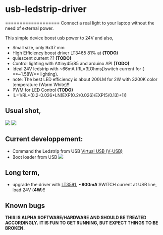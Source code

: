 # usb-ledstrip-driver
===================
Connect a real light to your laptop without the need of external power. 

This simple device boost usb power to 24V and also,
- Small size, only 9x37 mm
- High Efficiency boost driver [LT3465][1] 81% at **(TODO)**
- quiescent current ?? **(TODO)**
- Control lighting with Attiny45/85 and arduino API **(TODO)**
- Ideal 24V ledstrip with ~66mA (RL=3[Ohms])switch current for ( **~1.58W** lighting).
 - note: The best LED efficiency is about 200LM for 2W with 3200K color temperature (Warm White)!!
- PWM for LED Control **(TODO)**
- IL=1/RL*(0.2-0.026*LN(EXP(0.2/0.026)/EXP(5/0.13)+1))

## Usual shot,
![](http://farm9.staticflickr.com/8018/7257815024_a1fe84bef0_c.jpg)
![](http://farm9.staticflickr.com/8005/7105260293_785ed5d694_c.jpg)

## Current developpement:
- Command the Ledstrip from USB [Virtual USB (V-USB)][2]
- Boot loader from USB
![](http://farm9.staticflickr.com/8502/8307060676_72d5e40d2a_b.jpg)

## Long term,
- upgrade the driver with [LT3591][3], **~800mA** SWITCH current at USB line, load 24V  (**4W**)!!

## Known bugs
 

**THIS IS ALPHA SOFTWARE/HARDWARE AND SHOULD BE TREATED ACCORDINGLY.**
**IT IS FUN TO GET RUNNING, BUT EXPECT THINGS TO BE BROKEN.**

[1]: http://www.linear.com/product/LT3465
[2]: http://www.obdev.at/products/vusb/ 
[3]: http://www.linear.com/product/LT3591
